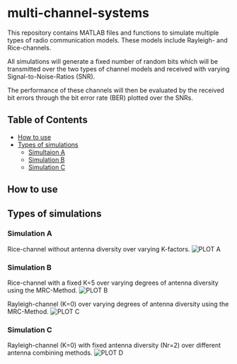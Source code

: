 # multi-channel-systems

This repository contains MATLAB files and functions to simulate multiple types 
of radio communication models. These models include Rayleigh- and Rice-channels. 

All simulations will generate a fixed number of random bits which will be transmitted 
over the two types of channel models and received with varying Signal-to-Noise-Ratios (SNR). 

The performance of these channels will then be evaluated by the received bit errors through the 
bit error rate (BER) plotted over the SNRs.

## Table of Contents

- [How to use](##hot-to-use)
- [Types of simulations](##types-of-simulations)
  * [Simultaion A](###simulation-a)
  * [Simulation B](###simulation-b)
  * [Simulation C](###simulation-c)

## How to use

## Types of simulations

### Simulation A 

Rice-channel without antenna diversity over varying K-factors. 
![PLOT A](https://github.com/carlobiermann/multi-channel-systems/blob/master/PLOTS/PLOT1-RICE-CHANNEL-SIM.jpg)

### Simulation B 

Rice-channel with a fixed K=5 over varying degrees of antenna diversity using the MRC-Method.
![PLOT B](https://github.com/carlobiermann/multi-channel-systems/blob/master/PLOTS/PLOT2-RICE-CHANNEL-MRC-COMB.jpg)
 
Rayleigh-channel (K=0) over varying degrees of antenna diversity using the MRC-Method.
![PLOT C](https://github.com/carlobiermann/multi-channel-systems/blob/master/PLOTS/PLOT3-RAYLEIGH-CHANNEL-MRC-COMB.jpg)

### Simulation C 

Rayleigh-channel (K=0) with fixed antenna diversity (Nr=2) over different antenna combining methods.
![PLOT D](https://github.com/carlobiermann/multi-channel-systems/blob/master/PLOTS/PLOT4-RAYLEIGH-COMB-METHODS.jpg)
